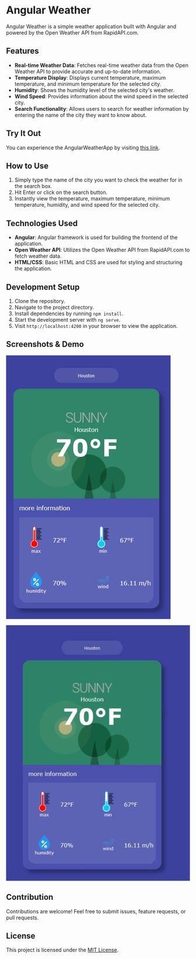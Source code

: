 # Angular Weather
Angular Weather is a simple weather application built with Angular and powered by the Open Weather API from RapidAPI.com.

## Features
- **Real-time Weather Data**: Fetches real-time weather data from the Open Weather API to provide accurate and up-to-date information.
- **Temperature Display**: Displays current temperature, maximum temperature, and minimum temperature for the selected city.
- **Humidity**: Shows the humidity level of the selected city's weather.
- **Wind Speed**: Provides information about the wind speed in the selected city.
- **Search Functionality**: Allows users to search for weather information by entering the name of the city they want to know about.

## Try It Out

You can experience the AngularWeatherApp by visiting [this link](https://mespino4.github.io/Angular-Weather-App/).

## How to Use

1. Simply type the name of the city you want to check the weather for in the search box.
2. Hit Enter or click on the search button.
3. Instantly view the temperature, maximum temperature, minimum temperature, humidity, and wind speed for the selected city.

## Technologies Used

- **Angular**: Angular framework is used for building the frontend of the application.
- **Open Weather API**: Utilizes the Open Weather API from RapidAPI.com to fetch weather data.
- **HTML/CSS**: Basic HTML and CSS are used for styling and structuring the application.

## Development Setup

1. Clone the repository.
2. Navigate to the project directory.
3. Install dependencies by running `npm install`.
4. Start the development server with `ng serve`.
5. Visit `http://localhost:4200` in your browser to view the application.

## Screenshots & Demo

![ss1](images/ss1.png)

![demo](images/ngweatherDemo.gif)

## Contribution

Contributions are welcome! Feel free to submit issues, feature requests, or pull requests.

## License

This project is licensed under the [MIT License](LICENSE).

